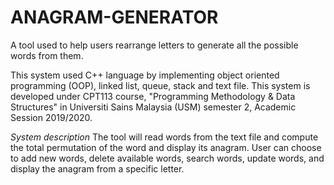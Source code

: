 # ANAGRAM-GENERATOR
A tool used to help users rearrange letters to generate all the possible words from them.

This system used C++ language by implementing object oriented programming (OOP), linked list, queue, stack and text file.
This system is developed under CPT113 course, "Programming Methodology & Data Structures" in Universiti Sains Malaysia (USM) semester 2, Academic Session 2019/2020.

*System description*
The tool will read words from the text file and compute the total permutation of the word and display its anagram. User can choose to add new words, delete available words, search words, update words, and display the anagram from a specific letter.
